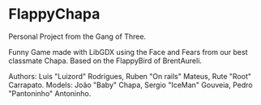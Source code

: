 # FlappyChapa
Personal Project from the Gang of Three.

Funny Game made with LibGDX using the Face and Fears from our best classmate Chapa.
Based on the FlappyBird of BrentAureli.

Authors: Luis "Luizord" Rodrigues, Ruben "On rails" Mateus, Rute "Root" Carrapato.
Models: João "Baby" Chapa, Sergio "IceMan" Gouveia, Pedro "Pantoninho" Antoninho.
